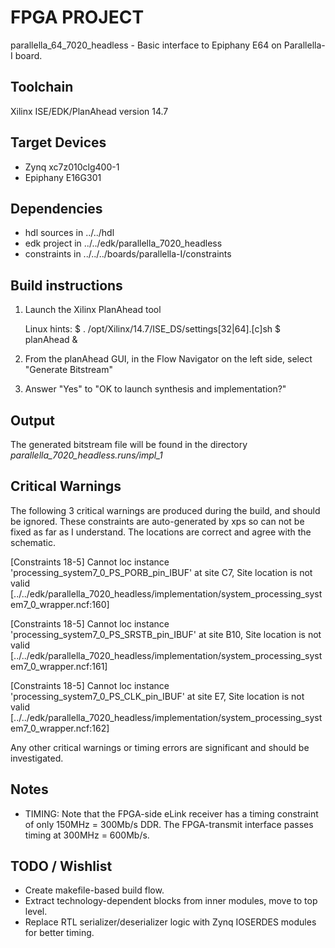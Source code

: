 # FPGA PROJECT 

parallella_64_7020_headless - Basic interface to Epiphany E64 on Parallella-I board.

## Toolchain

Xilinx ISE/EDK/PlanAhead version 14.7

## Target Devices

* Zynq xc7z010clg400-1
* Epiphany E16G301

## Dependencies

* hdl sources in ../../hdl
* edk project in ../../edk/parallella_7020_headless
* constraints in ../../../boards/parallella-I/constraints

## Build instructions

1. Launch the Xilinx PlanAhead tool

    Linux hints:
      $ . /opt/Xilinx/14.7/ISE_DS/settings[32|64].[c]sh
      $ planAhead &

2. From the planAhead GUI, in the Flow Navigator on the left side, select "Generate Bitstream"

3. Answer "Yes" to "OK to launch synthesis and implementation?"

## Output

The generated bitstream file will be found in the directory
*parallella_7020_headless.runs/impl_1*

##  Critical Warnings

The following 3 critical warnings are produced during the build, and should be ignored.  These constraints are auto-generated by xps so can not be fixed as far as I understand.  The locations are correct and agree with the schematic.

 [Constraints 18-5] Cannot loc instance 'processing_system7_0_PS_PORB_pin_IBUF' at site C7, Site location is not valid [../../edk/parallella_7020_headless/implementation/system_processing_system7_0_wrapper.ncf:160]

 [Constraints 18-5] Cannot loc instance 'processing_system7_0_PS_SRSTB_pin_IBUF' at site B10, Site location is not valid [../../edk/parallella_7020_headless/implementation/system_processing_system7_0_wrapper.ncf:161]

 [Constraints 18-5] Cannot loc instance 'processing_system7_0_PS_CLK_pin_IBUF' at site E7, Site location is not valid [../../edk/parallella_7020_headless/implementation/system_processing_system7_0_wrapper.ncf:162]

Any other critical warnings or timing errors are significant and should be investigated.

## Notes

* TIMING: Note that the FPGA-side eLink receiver has a timing constraint of only 150MHz = 300Mb/s DDR.  The FPGA-transmit interface passes timing at 300MHz = 600Mb/s.

## TODO / Wishlist

* Create makefile-based build flow.
* Extract technology-dependent blocks from inner modules, move to top level.
* Replace RTL serializer/deserializer logic with Zynq IOSERDES modules for better timing.


